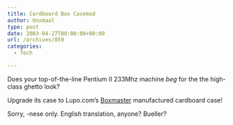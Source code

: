 ```yaml
---
title: Cardboard Box Casemod
author: Unxmaal
type: post
date: 2003-04-27T00:00:00+00:00
url: /archives/859
categories:
  - Tech

---
```

Does your top-of-the-line Pentium II 233Mhz machine _beg_ for the the high-class ghetto look? 

Upgrade its case to Lupo.com&#8217;s [Boxmaster][1] manufactured cardboard case!

Sorry, -nese only. English translation, anyone? Bueller?

 [1]: http://www.lupo.co.jp/develop/ccpc/ccpcbox_index.html